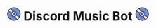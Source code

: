 <h1 align="center"><img src="./assets/logo.gif" width="30px"> Discord Music Bot <img src="./assets/logo.gif" width="30px"></h1>



